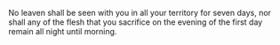 No leaven shall be seen with you in all your territory for seven days, nor shall any of the flesh that you sacrifice on the evening of the first day remain all night until morning.
